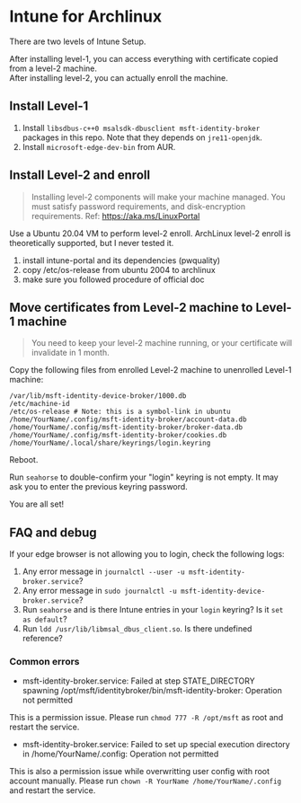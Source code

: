 # Intune for Archlinux

There are two levels of Intune Setup. 

After installing level-1, you can access everything with certificate copied from a level-2 machine.   
After installing level-2, you can actually enroll the machine. 

## Install Level-1

1. Install `libsdbus-c++0 msalsdk-dbusclient msft-identity-broker` packages in this repo. Note that they depends on `jre11-openjdk`. 
2. Install `microsoft-edge-dev-bin` from AUR. 

## Install Level-2 and enroll

> Installing level-2 components will make your machine managed. You must satisfy password requirements, and disk-encryption requirements. Ref: <https://aka.ms/LinuxPortal>

Use a Ubuntu 20.04 VM to perform level-2 enroll. ArchLinux level-2 enroll is theoretically supported, but I never tested it. 

1. install intune-portal and its dependencies (pwquality)
2. copy /etc/os-release from ubuntu 2004 to archlinux
3. make sure you followed procedure of official doc

## Move certificates from Level-2 machine to Level-1 machine

> You need to keep your level-2 machine running, or your certificate will invalidate in 1 month. 

Copy the following files from enrolled Level-2 machine to unenrolled Level-1 machine: 

```
/var/lib/msft-identity-device-broker/1000.db
/etc/machine-id
/etc/os-release # Note: this is a symbol-link in ubuntu
/home/YourName/.config/msft-identity-broker/account-data.db
/home/YourName/.config/msft-identity-broker/broker-data.db
/home/YourName/.config/msft-identity-broker/cookies.db
/home/YourName/.local/share/keyrings/login.keyring
```

Reboot. 

Run `seahorse` to double-confirm your "login" keyring is not empty. It may ask you to enter the previous keyring password. 

You are all set! 

## FAQ and debug

If your edge browser is not allowing you to login, check the following logs: 

1. Any error message in `journalctl --user -u msft-identity-broker.service`?
2. Any error message in `sudo journalctl -u msft-identity-device-broker.service`? 
3. Run `seahorse` and is there Intune entries in your `login` keyring? Is it `set as default`? 
4. Run `ldd /usr/lib/libmsal_dbus_client.so`. Is there undefined reference? 

### Common errors

- msft-identity-broker.service: Failed at step STATE_DIRECTORY spawning /opt/msft/identitybroker/bin/msft-identity-broker: Operation not permitted

This is a permission issue. Please run `chmod 777 -R /opt/msft` as root and restart the service. 

- msft-identity-broker.service: Failed to set up special execution directory in /home/YourName/.config: Operation not permitted

This is also a permission issue while overwritting user config with root account manually. Please run `chown -R YourName /home/YourName/.config` and restart the service. 
